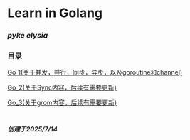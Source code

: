 # Learn in Golang

### ***pyke elysia***

### 目录

[Go_1(关于并发，并行，同步，异步，以及goroutine和channel)](./Go_1.md)

[Go_2(关于Sync内容，后续有需要更新)](./Go_2.md)

[Go_3(关于grom内容，后续有需要更新)](./Go_3.md)

#

***创建于2025/7/14***